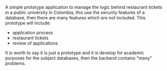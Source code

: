 A simple prototype application to manage the logic behind restaurant tickets in a public university in Colombia, this use the security features of a database, then there are many features which are not included. This prototype will include:

- application process
- restaurant tickets
- review of applications

It is worth to say it is just a prototype and it is develop for academic purposes for the subject databases, then the backend contains "many" problems.
